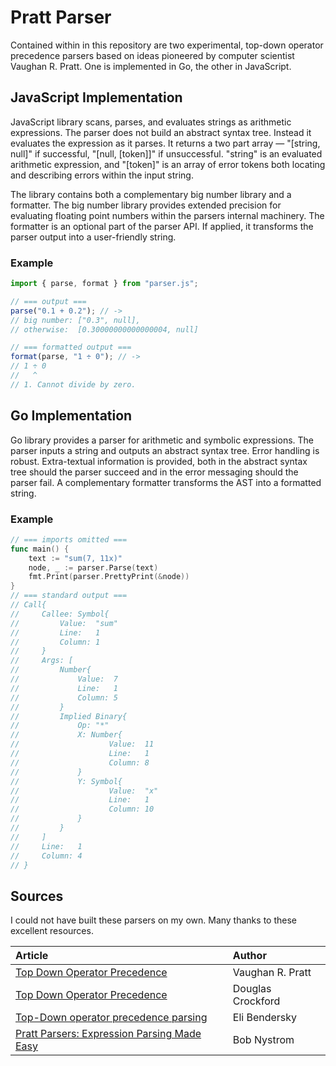 # Pratt Parser

Contained within in this repository are two experimental, top-down operator precedence parsers based
on ideas pioneered by computer scientist Vaughan R. Pratt. One is implemented in Go, the other in JavaScript.

## JavaScript Implementation

JavaScript library scans, parses, and evaluates strings as arithmetic expressions.
The parser does not build an abstract syntax tree. Instead it evaluates the expression as it parses.
It returns a two part array — "[string, null]" if successful, "[null, [token]]" if unsuccessful.
"string" is an evaluated arithmetic expression, and "[token]" is an array of error tokens
both locating and describing errors within the input string.

The library contains both a complementary big number library and a formatter. The big number library provides extended
precision for evaluating floating point numbers within the parsers internal machinery. The formatter is an optional
part of the parser API. If applied, it transforms the parser output into a user-friendly string.

### Example

```JavaScript
import { parse, format } from "parser.js";

// === output ===
parse("0.1 + 0.2"); // ->
// big number: ["0.3", null],
// otherwise:  [0.30000000000000004, null]

// === formatted output ===
format(parse, "1 ÷ 0"); // ->
// 1 ÷ 0
//   ^
// 1. Cannot divide by zero.
```

## Go Implementation

Go library provides a parser for arithmetic and symbolic expressions. The parser inputs a string and outputs
an abstract syntax tree. Error handling is robust. Extra-textual information  is provided, both in the abstract syntax tree
should the parser succeed and in the error messaging should the parser fail. A complementary formatter transforms
the AST into a formatted string.

### Example

```go
// === imports omitted ===
func main() {
    text := "sum(7, 11x)"
    node, _ := parser.Parse(text)
    fmt.Print(parser.PrettyPrint(&node))
}
// === standard output ===
// Call{
//     Callee: Symbol{
//         Value:  "sum"
//         Line:   1
//         Column: 1
//     }
//     Args: [
//         Number{
//             Value:  7
//             Line:   1
//             Column: 5
//         }
//         Implied Binary{
//             Op: "*"
//             X: Number{
//                    Value:  11
//                    Line:   1
//                    Column: 8
//             }
//             Y: Symbol{
//                    Value:  "x"
//                    Line:   1
//                    Column: 10
//             }
//         }
//     ]
//     Line:   1
//     Column: 4
// }
```

## Sources

I could not have built these parsers on my own. Many thanks to these excellent resources.

| Article | Author |
| :---    | :---   |
| [Top Down Operator Precedence](https://tdop.github.io/) | Vaughan R. Pratt  |
| [Top Down Operator Precedence](https://crockford.com/javascript/tdop/tdop.html) | Douglas Crockford |
| [Top-Down operator precedence parsing](https://eli.thegreenplace.net/2010/01/02/top-down-operator-precedence-parsing) | Eli Bendersky |
| [Pratt Parsers: Expression Parsing Made Easy](https://journal.stuffwithstuff.com/2011/03/19/pratt-parsers-expression-parsing-made-easy/) | Bob Nystrom |
